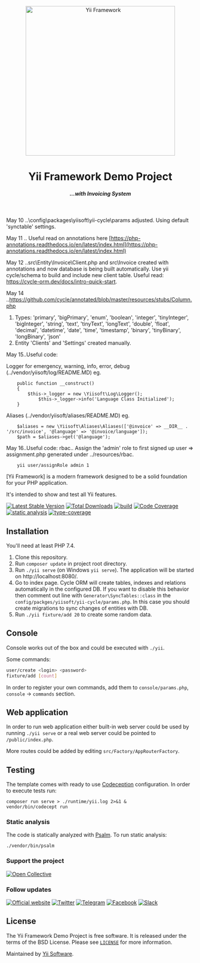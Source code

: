 <p align="center">
    <a href="http://www.yiiframework.com/" target="_blank">
        <img src="https://www.yiiframework.com/image/yii_logo_light.png" width="400" alt="Yii Framework" />
    </a>
    <h1 align="center">Yii Framework Demo Project</h1>
    <h5 align="center">...with Invoicing System</h5>
    <br>
</p>

May 10 ..\config\packages\yiisoft\yii-cycle\params adjusted. Using default 'synctable' settings.

May 11 .. Useful read on annotations here [https://php-annotations.readthedocs.io/en/latest/index.html](https://php-annotations.readthedocs.io/en/latest/index.html)

May 12 ..src\Entity\Invoice\Client.php and src\Invoice created with annotations and now database is being built automatically. Use yii cycle/schema to
build and include new client table. Useful read: https://cycle-orm.dev/docs/intro-quick-start.

May 14 ..https://github.com/cycle/annotated/blob/master/resources/stubs/Column.php 
1. Types: 'primary', 'bigPrimary', 'enum', 'boolean', 'integer', 'tinyInteger', 'bigInteger', 'string', 'text', 'tinyText', 'longText', 'double', 'float', 'decimal', 'datetime', 'date', 'time', 'timestamp', 'binary', 'tinyBinary', 'longBinary', 'json'
2. Entity 'Clients' and 'Settings' created manually.  

May 15..Useful code:

Logger for emergency, warning, info, error, debug (../vendor/yiisoft/log/README.MD) eg.

````
    public function __construct()
	{
	    $this->_logger = new \Yiisoft\Log\Logger();
            $this->_logger->info('Language Class Initialized');            
	}
````

Aliases (../vendor/yiisoft/aliases/README.MD) eg.

````
    $aliases = new \Yiisoft\Aliases\Aliases(['@invoice' => __DIR__ . '/src/invoice', '@language' => '@invoice/language']);
    $path = $aliases->get('@language');
````

May 16..Useful code: rbac.. Assign the 'admin' role to first signed up user => assignment.php generated under ../resources/rbac. 

````
    yii user/assignRole admin 1
````


[Yii Framework] is a modern framework designed to be a solid foundation for your PHP application.

It's intended to show and test all Yii features.

[![Latest Stable Version](https://poser.pugx.org/yiisoft/yii-demo/v/stable.png)](https://packagist.org/packages/yiisoft/yii-demo)
[![Total Downloads](https://poser.pugx.org/yiisoft/yii-demo/downloads.png)](https://packagist.org/packages/yiisoft/yii-demo)
[![build](https://github.com/yiisoft/yii-demo/workflows/build/badge.svg)](https://github.com/yiisoft/yii-demo/actions)
[![Code Coverage](https://scrutinizer-ci.com/g/yiisoft/yii-demo/badges/coverage.png?b=master)](https://scrutinizer-ci.com/g/yiisoft/yii-demo/?branch=master)
[![static analysis](https://github.com/yiisoft/yii-demo/workflows/static%20analysis/badge.svg)](https://github.com/yiisoft/yii-demo/actions?query=workflow%3A%22static+analysis%22)
[![type-coverage](https://shepherd.dev/github/yiisoft/yii-demo/coverage.svg)](https://shepherd.dev/github/yiisoft/yii-demo)

## Installation

You'll need at least PHP 7.4.

1. Clone this repository.
2. Run `composer update` in project root directory.
3. Run `./yii serve` (on Windows `yii serve`). The application will be started on http://localhost:8080/.
4. Go to index page. Cycle ORM will create tables, indexes and relations automatically in the configured DB.
   If you want to disable this behavior then comment out line with `Generator\SyncTables::class` in the `config/packges/yiisoft/yii-cycle/params.php`.
   In this case you should create migrations to sync changes of entities with DB.
5. Run `./yii fixture/add 20` to create some random data.

## Console

Console works out of the box and could be executed with `./yii`.

Some commands:

```bash
user/create <login> <password>
fixture/add [count]
```

In order to register your own commands, add them to `console/params.php`, `console` → `commands` section.

## Web application

In order to run web application either built-in web server could be used by running `./yii serve` or a
real web server could be pointed to `/public/index.php`.

More routes could be added by editing `src/Factory/AppRouterFactory`.

## Testing

The template comes with ready to use [Codeception](https://codeception.com/) configuration.
In order to execute tests run:

```
composer run serve > ./runtime/yii.log 2>&1 &
vendor/bin/codecept run
```

### Static analysis

The code is statically analyzed with [Psalm](https://psalm.dev/). To run static analysis:

```shell
./vendor/bin/psalm
```

### Support the project

[![Open Collective](https://img.shields.io/badge/Open%20Collective-sponsor-7eadf1?logo=open%20collective&logoColor=7eadf1&labelColor=555555)](https://opencollective.com/yiisoft)

### Follow updates

[![Official website](https://img.shields.io/badge/Powered_by-Yii_Framework-green.svg?style=flat)](https://www.yiiframework.com/)
[![Twitter](https://img.shields.io/badge/twitter-follow-1DA1F2?logo=twitter&logoColor=1DA1F2&labelColor=555555?style=flat)](https://twitter.com/yiiframework)
[![Telegram](https://img.shields.io/badge/telegram-join-1DA1F2?style=flat&logo=telegram)](https://t.me/yii3en)
[![Facebook](https://img.shields.io/badge/facebook-join-1DA1F2?style=flat&logo=facebook&logoColor=ffffff)](https://www.facebook.com/groups/yiitalk)
[![Slack](https://img.shields.io/badge/slack-join-1DA1F2?style=flat&logo=slack)](https://yiiframework.com/go/slack)

## License

The Yii Framework Demo Project is free software. It is released under the terms of the BSD License.
Please see [`LICENSE`](./LICENSE.md) for more information.

Maintained by [Yii Software](https://www.yiiframework.com/).
